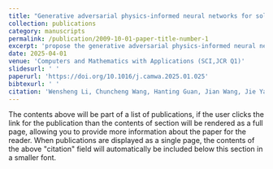 ```yaml
---
title: "Generative adversarial physics-informed neural networks for solving forward and inverse problem with small labeled samples."
collection: publications
category: manuscripts
permalink: /publication/2009-10-01-paper-title-number-1
excerpt: 'propose the generative adversarial physics-informed neural networks (GA-PINNs), which integrate the generative adversarial (GA) mechanism with original PINNs, to improve the performance of PINNs by exploiting a small size of labeled samples.'
date: 2025-04-01
venue: 'Computers and Mathematics with Applications (SCI,JCR Q1)'
slidesurl: ' '
paperurl: 'https://doi.org/10.1016/j.camwa.2025.01.025'
bibtexurl: ' '
citation: 'Wensheng Li, Chuncheng Wang, Hanting Guan, Jian Wang, Jie Yang, Chao Zhang, Dacheng Tao. (2025). &quot;Generative adversarial physics-informed neural networks for solving forward and inverse problem with small labeled samples.&quot; <i>Journal 1</i>. 183, 98-120.'
---
```

The contents above will be part of a list of publications, if the user clicks the link for the publication than the contents of section will be rendered as a full page, allowing you to provide more information about the paper for the reader. When publications are displayed as a single page, the contents of the above "citation" field will automatically be included below this section in a smaller font.
